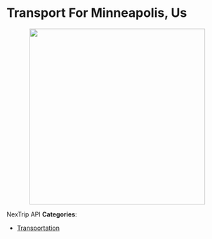 # Transport For Minneapolis, Us

<p align="center">
    <img width="400" src="https://raw.githubusercontent.com/awesome-apis/awesome-apis/apis/transport-for-minneapolis-us/logo_256x256.png" />
</p>


NexTrip API
**Categories**:

- [Transportation](https://github/awesome-apis/awesome-apis#transportation)



